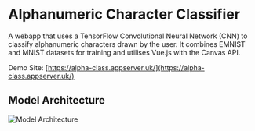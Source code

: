 
# Alphanumeric Character Classifier
A webapp that uses a TensorFlow Convolutional Neural Network (CNN) to classify alphanumeric characters drawn by the user. It combines EMNIST and MNIST datasets for training and utilises Vue.js with the Canvas API.

Demo Site: [https://alpha-class.appserver.uk/](https://alpha-class.appserver.uk/)

## Model Architecture

![Model Architecture](https://alpha-class.appserver.uk/img/model.png)
